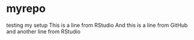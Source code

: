 # myrepo
testing my setup
This is a line from RStudio
And this is a line from GitHub
and another line from RStudio
